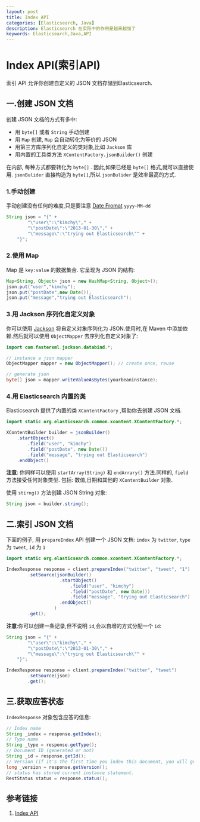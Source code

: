 ```yaml
---
layout: post
title: Index API
categories: [Elasticsearch, Java]
description: Elasticsearch 在实际中的作用是越来越强了
keywords: Elasticsearch,Java,API
---
```


# Index API(索引API)
索引 API 允许你创建自定义的 JSON 文档存储到Elasticsearch.

## 一.创建 JSON 文档
创建 JSON 文档的方式有多中:

- 用 `byte[]` 或者 `String` 手动创建
- 用 `Map` 创建, `Map` 会自动转化为等价的 JSON 
- 用第三方库序列化自定义的类对象,比如 `Jackson` 库
- 用内置的工具类方法 `XContentFactory.jsonBuilder()` 创建  

在内部, 每种方式都要转化为 `byte[]` . 因此,如果已经是 `byte[]` 格式,就可以直接使用. `jsonBulider` 直接构造为 `byte[]`,所以 `jsonBulider` 是效率最高的方式.

### 1.手动创建
手动创建没有任何的难度,只是要注意 [Date Fromat](https://www.elastic.co/guide/en/elasticsearch/reference/5.x/mapping-date-format.html) `yyyy-MM-dd`  

```java
String json = "{" +
        "\"user\":\"kimchy\"," +
        "\"postDate\":\"2013-01-30\"," +
        "\"message\":\"trying out Elasticsearch\"" +
    "}";
```

### 2.使用 Map
Map 是 `key:value` 的数据集合. 它呈现为 JSON 的结构:

```java
Map<String, Object> json = new HashMap<String, Object>();
json.put("user","kimchy");
json.put("postDate",new Date());
json.put("message","trying out Elasticsearch");
```

### 3.用 Jackson 序列化自定义对象
你可以使用 [Jackson](http://wiki.fasterxml.com/JacksonHome) 将自定义对象序列化为 JSON.使用时,在 Maven 中添加依赖.然后就可以使用 `ObjectMapper` 去序列化自定义对象了:

```java
import com.fasterxml.jackson.databind.*;

// instance a json mapper
ObjectMapper mapper = new ObjectMapper(); // create once, reuse

// generate json
byte[] json = mapper.writeValueAsBytes(yourbeaninstance);
```

### 4.用 Elasticsearch 内置的类
Elasticsearch 提供了内置的类 `XContentFactory` ,帮助你去创建 JSON 文档.

```java
import static org.elasticsearch.common.xcontent.XContentFactory.*;

XContentBuilder builder = jsonBuilder()
    .startObject()
        .field("user", "kimchy")
        .field("postDate", new Date())
        .field("message", "trying out Elasticsearch")
    .endObject()
```

**注意**: 你同样可以使用 `startArray(String)` 和 `endArrary()` 方法.同样的, `field` 方法接受任何对象类型. 包括: 数值,日期和其他的 `XContentBuilder` 对象.  

使用 `stirng()` 方法创建 JSON String 对象: 

```java
String json = builder.string();
```

## 二.索引 JSON 文档
下面的例子, 用 `prepareIndex` API 创建一个 JSON 文档: `index` 为 `twitter`, `type` 为 `tweet`, `id` 为 `1`

```java
import static org.elasticsearch.common.xcontent.XContentFactory.*;

IndexResponse response = client.prepareIndex("twitter", "tweet", "1")
        .setSource(jsonBuilder()
                    .startObject()
                        .field("user", "kimchy")
                        .field("postDate", new Date())
                        .field("message", "trying out Elasticsearch")
                    .endObject()
                  )
        .get();
```

**注意**:你可以创建一条记录,但不说明 `id`,会以自增的方式分配一个 `id`:

```java
String json = "{" +
        "\"user\":\"kimchy\"," +
        "\"postDate\":\"2013-01-30\"," +
        "\"message\":\"trying out Elasticsearch\"" +
    "}";

IndexResponse response = client.prepareIndex("twitter", "tweet")
        .setSource(json)
        .get();
```

## 三.获取应答状态
`IndexResponse` 对象包含应答的信息:

```java
// Index name
String _index = response.getIndex();
// Type name
String _type = response.getType();
// Document ID (generated or not)
String _id = response.getId();
// Version (if it's the first time you index this document, you will get: 1)
long _version = response.getVersion();
// status has stored current instance statement.
RestStatus status = response.status();
```

## 参考链接
1. [Index API](https://www.elastic.co/guide/en/elasticsearch/client/java-api/5.1/java-docs-index.html#java-docs-index-generate)
